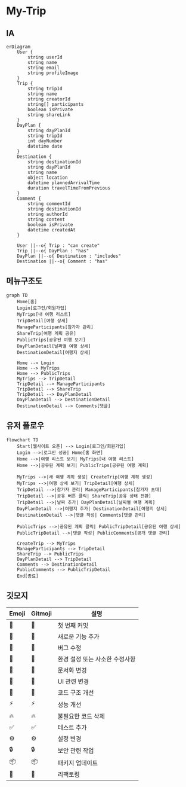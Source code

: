 # My-Trip

## IA

```mermaid
erDiagram
    User {
        string userId
        string name
        string email
        string profileImage
    }
    Trip {
        string tripId
        string name
        string creatorId
        string[] participants
        boolean isPrivate
        string shareLink
    }
    DayPlan {
        string dayPlanId
        string tripId
        int dayNumber
        datetime date
    }
    Destination {
        string destinationId
        string dayPlanId
        string name
        object location
        datetime plannedArrivalTime
        duration travelTimeFromPrevious
    }
    Comment {
        string commentId
        string destinationId
        string authorId
        string content
        boolean isPrivate
        datetime createdAt
    }

    User ||--o{ Trip : "can create"
    Trip ||--o{ DayPlan : "has"
    DayPlan ||--o{ Destination : "includes"
    Destination ||--o{ Comment : "has"

```

## 메뉴구조도

```mermaid
graph TD
    Home[홈]
    Login[로그인/회원가입]
    MyTrips[내 여행 리스트]
    TripDetail[여행 상세]
    ManageParticipants[참가자 관리]
    ShareTrip[여행 계획 공유]
    PublicTrips[공유된 여행 보기]
    DayPlanDetail[날짜별 여행 상세]
    DestinationDetail[여행지 상세]

    Home --> Login
    Home --> MyTrips
    Home --> PublicTrips
    MyTrips --> TripDetail
    TripDetail --> ManageParticipants
    TripDetail --> ShareTrip
    TripDetail --> DayPlanDetail
    DayPlanDetail --> DestinationDetail
    DestinationDetail --> Comments[댓글]
```

## 유저 플로우

```mermaid
flowchart TD
    Start[웹사이트 오픈] --> Login[로그인/회원가입]
    Login -->|로그인 성공| Home[홈 화면]
    Home -->|여행 리스트 보기| MyTrips[내 여행 리스트]
    Home -->|공유된 계획 보기| PublicTrips[공유된 여행 계획]

    MyTrips -->|새 여행 계획 생성| CreateTrip[여행 계획 생성]
    MyTrips -->|여행 상세 보기| TripDetail[여행 상세]
    TripDetail -->|참가자 관리| ManageParticipants[참가자 초대]
    TripDetail -->|공유 버튼 클릭| ShareTrip[공유 상태 전환]
    TripDetail -->|날짜 추가| DayPlanDetail[날짜별 여행 계획]
    DayPlanDetail -->|여행지 추가| DestinationDetail[여행지 상세]
    DestinationDetail -->|댓글 작성| Comments[댓글 관리]

    PublicTrips -->|공유된 계획 클릭| PublicTripDetail[공유된 여행 상세]
    PublicTripDetail -->|댓글 작성| PublicComments[공개 댓글 관리]

    CreateTrip --> MyTrips
    ManageParticipants --> TripDetail
    ShareTrip --> PublicTrips
    DayPlanDetail --> TripDetail
    Comments --> DestinationDetail
    PublicComments --> PublicTripDetail
    End[종료]

```

## 깃모지

| Emoji | Gitmoji            | 설명                           |
| ----- | ------------------ | ------------------------------ |
| 🎉    | :tada:             | 첫 번째 커밋                   |
| 🚀    | :rocket:           | 새로운 기능 추가               |
| 🐛    | :bug:              | 버그 수정                      |
| 🔧    | :wrench:           | 환경 설정 또는 사소한 수정사항 |
| 📝    | :memo:             | 문서화 변경                    |
| 💄    | :lipstick:         | UI 관련 변경                   |
| 🎨    | :art:              | 코드 구조 개선                 |
| ⚡    | :zap:              | 성능 개선                      |
| 🔥    | :fire:             | 불필요한 코드 삭제             |
| ✅    | :white_check_mark: | 테스트 추가                    |
| ⚙️    | :gear:             | 설정 변경                      |
| 🔒    | :lock:             | 보안 관련 작업                 |
| 📦    | :package:          | 패키지 업데이트                |
| 🔨    | :hammer:           | 리팩토링                       |
